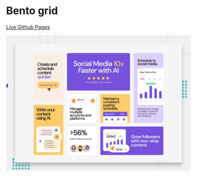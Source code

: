 # Bento grid

<a href="https://jbello-development.github.io/bento-grid-main/" target="_blank">Live Github Pages</a>


![Design preview for the Bento grid coding challenge](./preview.jpg)

